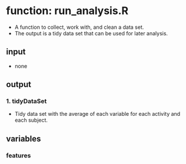 # function: run_analysis.R

* A function to collect, work with, and clean a data set. 
* The output is a tidy data set that can be used for later analysis.

## input

* none

## output

### 1. tidyDataSet

* Tidy data set with the average of each variable for each activity and each subject. 

## variables

### features

